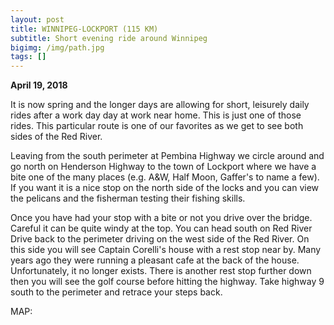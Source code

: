 ```yaml
---
layout: post
title: WINNIPEG-LOCKPORT (115 KM)
subtitle: Short evening ride around Winnipeg
bigimg: /img/path.jpg
tags: []
---
```


**April 19, 2018** 

It is now spring and the longer days are allowing for short, leisurely daily rides after a work day day at work near home. This is just one of those rides. This particular route is one of our favorites as we get to see both sides of the Red River. 

Leaving from the south perimeter at Pembina Highway we circle around and go north on Henderson Highway to the town of Lockport where we have a bite one of the many places (e.g. A&W, Half Moon, Gaffer's to name a few). If you want it is a nice stop on the north side of the locks and you can view the pelicans and the fisherman testing their fishing skills.

Once you have had your stop with a bite or not you drive over the bridge. Careful it can be quite windy at the top. You can head south on Red River Drive back to the perimeter driving on the west side of the Red River. On this side you will see Captain Corelli's house with a rest stop near by. Many years ago they were running a pleasant cafe at the back of the house. Unfortunately, it no longer exists. There is another rest stop further down then you will see the golf course before hitting the highway. Take highway 9 south to the perimeter and retrace your steps back.

MAP:

